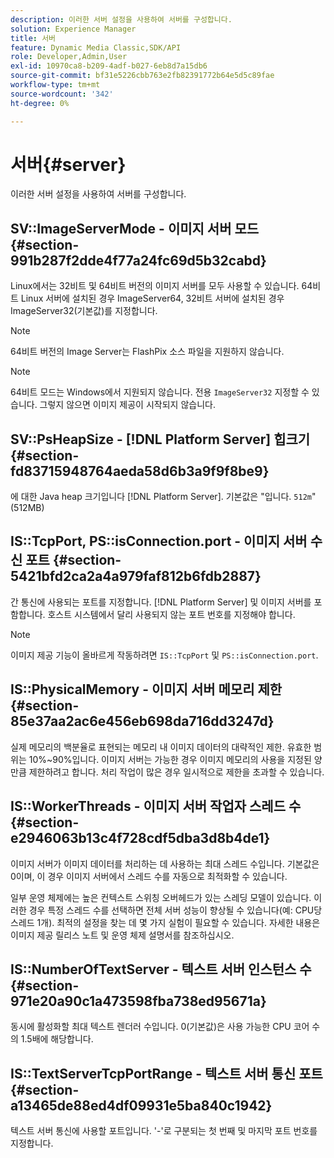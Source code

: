 ```yaml
---
description: 이러한 서버 설정을 사용하여 서버를 구성합니다.
solution: Experience Manager
title: 서버
feature: Dynamic Media Classic,SDK/API
role: Developer,Admin,User
exl-id: 10970ca8-b209-4adf-b027-6eb8d7a15db6
source-git-commit: bf31e5226cbb763e2fb82391772b64e5d5c89fae
workflow-type: tm+mt
source-wordcount: '342'
ht-degree: 0%

---
```


# 서버{#server}

이러한 서버 설정을 사용하여 서버를 구성합니다.

## SV::ImageServerMode - 이미지 서버 모드 {#section-991b287f2dde4f77a24fc69d5b32cabd}

Linux에서는 32비트 및 64비트 버전의 이미지 서버를 모두 사용할 수 있습니다. 64비트 Linux 서버에 설치된 경우 ImageServer64, 32비트 서버에 설치된 경우 ImageServer32(기본값)를 지정합니다.

>[!NOTE]
>
>64비트 버전의 Image Server는 FlashPix 소스 파일을 지원하지 않습니다.

>[!NOTE]
>
>64비트 모드는 Windows에서 지원되지 않습니다. 전용 `ImageServer32` 지정할 수 있습니다. 그렇지 않으면 이미지 제공이 시작되지 않습니다.

## SV::PsHeapSize - [!DNL Platform Server] 힙크기 {#section-fd83715948764aeda58d6b3a9f9f8be9}

에 대한 Java heap 크기입니다 [!DNL Platform Server]. 기본값은 &quot;입니다. `512m`&quot; (512MB)

## IS::TcpPort, PS::isConnection.port - 이미지 서버 수신 포트 {#section-5421bfd2ca2a4a979faf812b6fdb2887}

간 통신에 사용되는 포트를 지정합니다. [!DNL Platform Server] 및 이미지 서버를 포함합니다. 호스트 시스템에서 달리 사용되지 않는 포트 번호를 지정해야 합니다.

>[!NOTE]
>
>이미지 제공 기능이 올바르게 작동하려면 `IS::TcpPort` 및 `PS::isConnection.port`.

## IS::PhysicalMemory - 이미지 서버 메모리 제한 {#section-85e37aa2ac6e456eb698da716dd3247d}

실제 메모리의 백분율로 표현되는 메모리 내 이미지 데이터의 대략적인 제한. 유효한 범위는 10%~90%입니다. 이미지 서버는 가능한 경우 이미지 메모리의 사용을 지정된 양만큼 제한하려고 합니다. 처리 작업이 많은 경우 일시적으로 제한을 초과할 수 있습니다.

## IS::WorkerThreads - 이미지 서버 작업자 스레드 수 {#section-e2946063b13c4f728cdf5dba3d8b4de1}

이미지 서버가 이미지 데이터를 처리하는 데 사용하는 최대 스레드 수입니다. 기본값은 0이며, 이 경우 이미지 서버에서 스레드 수를 자동으로 최적화할 수 있습니다.

일부 운영 체제에는 높은 컨텍스트 스위칭 오버헤드가 있는 스레딩 모델이 있습니다. 이러한 경우 특정 스레드 수를 선택하면 전체 서버 성능이 향상될 수 있습니다(예: CPU당 스레드 1개). 최적의 설정을 찾는 데 몇 가지 실험이 필요할 수 있습니다. 자세한 내용은 이미지 제공 릴리스 노트 및 운영 체제 설명서를 참조하십시오.

## IS::NumberOfTextServer - 텍스트 서버 인스턴스 수 {#section-971e20a90c1a473598fba738ed95671a}

동시에 활성화할 최대 텍스트 렌더러 수입니다. 0(기본값)은 사용 가능한 CPU 코어 수의 1.5배에 해당합니다.

## IS::TextServerTcpPortRange - 텍스트 서버 통신 포트 {#section-a13465de88ed4df09931e5ba840c1942}

텍스트 서버 통신에 사용할 포트입니다. &#39;-&#39;로 구분되는 첫 번째 및 마지막 포트 번호를 지정합니다.
